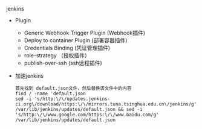 jenkins

- Plugin
  - Generic Webhook Trigger Plugin (Webhook插件)
  - Deploy to container Plugin (部署容器插件)
  - Credentials Binding (凭证管理插件)
  - role-strategy （授权插件）
  - publish-over-ssh (ssh远程插件)

- 加速jenkins

  ```shell
  首先找到 default.json文件，然后替换该文件中的内容
  find / -name 'default.json
  sed -i 's/http:\/\/updates.jenkins-ci.org\/download/https:\/\/mirrors.tuna.tsinghua.edu.cn\/jenkins/g' /var/lib/jenkins/updates/default.json && sed -i 's/http:\/\/www.google.com/https:\/\/www.baidu.com/g' /var/lib/jenkins/updates/default.json
  ```


